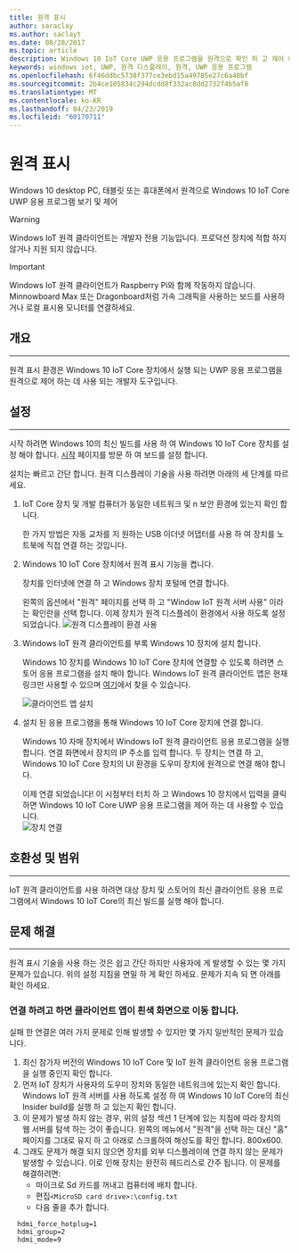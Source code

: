 ```yaml
---
title: 원격 표시
author: saraclay
ms.author: saclayt
ms.date: 08/28/2017
ms.topic: article
description: Windows 10 IoT Core UWP 응용 프로그램을 원격으로 확인 하 고 제어 하는 방법을 알아봅니다.
keywords: windows iot, UWP, 원격 디스플레이, 원격, UWP 응용 프로그램
ms.openlocfilehash: 6f46ddbc5738f377ce3ebd15a49785e27c6a40bf
ms.sourcegitcommit: 2b4ce105834c294dcdd8f332ac8dd2732f4b5af8
ms.translationtype: MT
ms.contentlocale: ko-KR
ms.lasthandoff: 04/23/2019
ms.locfileid: "60170711"
---
```

# <a name="remote-display"></a>원격 표시
Windows 10 desktop PC, 태블릿 또는 휴대폰에서 원격으로 Windows 10 IoT Core UWP 응용 프로그램 보기 및 제어

> [!WARNING]
> Windows IoT 원격 클라이언트는 개발자 전용 기능입니다. 프로덕션 장치에 적합 하지 않거나 지원 되지 않습니다.

> [!IMPORTANT]
> Windows IoT 원격 클라이언트가 Raspberry Pi와 함께 작동하지 않습니다. Minnowboard Max 또는 Dragonboard처럼 가속 그래픽을 사용하는 보드를 사용하거나 로컬 표시용 모니터를 연결하세요.

## <a name="overview"></a>개요
___
원격 표시 환경은 Windows 10 IoT Core 장치에서 실행 되는 UWP 응용 프로그램을 원격으로 제어 하는 데 사용 되는 개발자 도구입니다.   

## <a name="setup"></a>설정
___
시작 하려면 Windows 10의 최신 빌드를 사용 하 여 Windows 10 IoT Core 장치를 설정 해야 합니다. [시작](https://developer.microsoft.com/en-us/windows/iot/getstarted) 페이지를 방문 하 여 보드를 설정 합니다.

설치는 빠르고 간단 합니다. 원격 디스플레이 기술을 사용 하려면 아래의 세 단계를 따르세요.

1. IoT Core 장치 및 개발 컴퓨터가 동일한 네트워크 및 n 보안 환경에 있는지 확인 합니다.

    한 가지 방법은 자동 교차를 지 원하는 USB 이더넷 어댑터를 사용 하 여 장치를 노트북에 직접 연결 하는 것입니다.

1. Windows 10 IoT Core 장치에서 원격 표시 기능을 켭니다.
  
    장치를 인터넷에 연결 하 고 Windows 장치 포털에 연결 합니다.
  
    왼쪽의 옵션에서 "원격" 페이지를 선택 하 고 "Window IoT 원격 서버 사용" 이라는 확인란을 선택 합니다.  이제 장치가 원격 디스플레이 환경에서 사용 하도록 설정 되었습니다.
    ![원격 디스플레이 환경 사용](../media/RemoteDisplay/enable-remote.png)

1. Windows IoT 원격 클라이언트를 부록 Windows 10 장치에 설치 합니다.
  
    Windows 10 장치를 Windows 10 IoT Core 장치에 연결할 수 있도록 하려면 스토어 응용 프로그램을 설치 해야 합니다.  Windows IoT 원격 클라이언트 앱은 현재 링크만 사용할 수 있으며 [여기](https://www.microsoft.com/en-us/store/apps/iot-remote-client/9nblggh5mnxz)에서 찾을 수 있습니다.
    
    ![클라이언트 앱 설치](../media/RemoteDisplay/store-app.png)


1. 설치 된 응용 프로그램을 통해 Windows 10 IoT Core 장치에 연결 합니다.
  
    Windows 10 자매 장치에서 Windows IoT 원격 클라이언트 응용 프로그램을 실행 합니다.  연결 화면에서 장치의 IP 주소를 입력 합니다. 두 장치는 연결 하 고, Windows 10 IoT Core 장치의 UI 환경을 도우미 장치에 원격으로 연결 해야 합니다.
    
    이제 연결 되었습니다! 이 시점부터 터치 하 고 Windows 10 장치에서 입력을 클릭 하면 Windows 10 IoT Core UWP 응용 프로그램을 제어 하는 데 사용할 수 있습니다.  
    ![장치 연결](../media/RemoteDisplay/connect-device.png)
      

## <a name="compatibility-and-scope"></a>호환성 및 범위
___
IoT 원격 클라이언트를 사용 하려면 대상 장치 및 스토어의 최신 클라이언트 응용 프로그램에서 Windows 10 IoT Core의 최신 빌드를 실행 해야 합니다. 
    
  
## <a name="troubleshooting"></a>문제 해결
___
원격 표시 기술을 사용 하는 것은 쉽고 간단 하지만 사용자에 게 발생할 수 있는 몇 가지 문제가 있습니다.  위의 설정 지침을 면밀 하 게 확인 하세요. 문제가 지속 되 면 아래를 확인 하세요.

### <a name="when-i-try-to-connect-the-client-app-goes-to-a-white-screen"></a>연결 하려고 하면 클라이언트 앱이 흰색 화면으로 이동 합니다.
실패 한 연결은 여러 가지 문제로 인해 발생할 수 있지만 몇 가지 일반적인 문제가 있습니다.

1. 최신 참가자 버전의 Windows 10 IoT Core 및 IoT 원격 클라이언트 응용 프로그램을 실행 중인지 확인 합니다.
1. 먼저 IoT 장치가 사용자의 도우미 장치와 동일한 네트워크에 있는지 확인 합니다.
    Windows IoT 원격 서버를 사용 하도록 설정 하 여 Windows 10 IoT Core의 최신 Insider build를 실행 하 고 있는지 확인 합니다.
1. 이 문제가 발생 하지 않는 경우, 위의 설정 섹션 1 단계에 있는 지침에 따라 장치의 웹 서버를 탐색 하는 것이 좋습니다.  왼쪽의 메뉴에서 "원격"을 선택 하는 대신 "홈" 페이지를 그대로 유지 하 고 아래로 스크롤하여 해상도를 확인 합니다.  800x600.
1. 그래도 문제가 해결 되지 않으면 장치를 외부 디스플레이에 연결 하지 않는 문제가 발생할 수 있습니다.
    이로 인해 장치는 완전히 헤드리스로 간주 됩니다.  이 문제를 해결하려면:
    * 마이크로 Sd 카드를 꺼내고 컴퓨터에 배치 합니다.
    * 편집`<MicroSD card drive>:\config.txt`
    * 다음 줄을 추가 합니다.
 
```
  hdmi_force_hotplug=1
  hdmi_group=2
  hdmi_mode=9
```
